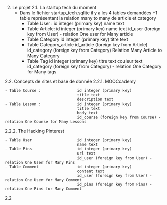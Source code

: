 2. Le projet
2.1. La startup tech du moment
	- Dans le fichier startup_tech.sqlite il y a les 4 tables demandées +1 table représentant la relation many to many de article et category
		- Table User : 				id 	integer (primary key)
									name text
		- Table Article:			id integer (primary key)
									name text
									id_user (foreign key from User) - relation One user for Many article
		- Table Category 			id integer (primary key)
									titre text
		- Table Category_article	id_article (foreign key from Article)
									id_category (foreign key from Category)
									Relation Many Article to Many Category
		- Table Tag					id integer (primary key)
									titre text
									couleur text
									id_category (foreign key from Category) - relation One Category for Many tags

2.2. Concepts de sites et base de donnée
2.2.1. MOOCcademy

	- Table Course : 				id integer (primary key)
									title text
									description text
	- Table Lesson : 				id integer (primary key)
									title text
									body text
									id_course (foreign key from Course) - relation One Course for Many Lessons

2.2.2. The Hacking Pinterest

	- Table User					id integer (primary key)
									name text
	- Table Pins					id integer (primary key)
									url text
									id_user (foreign key from User) - relation One User for Many Pins
	- Table Comment					id integer (primary key)
									content text
									id_user (foreign key from User) - relation One User for Many Comment
									id_pins (foreign key from Pins) - relation One Pins for Many Comment

2.2












